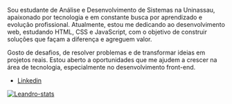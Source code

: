 Sou estudante de Análise e Desenvolvimento de Sistemas na Uninassau, apaixonado por tecnologia e em constante busca por aprendizado e evolução profissional. Atualmente, estou me dedicando ao desenvolvimento web, estudando HTML, CSS e JavaScript, com o objetivo de construir soluções que façam a diferença e agreguem valor.

Gosto de desafios, de resolver problemas e de transformar ideias em projetos reais. Estou aberto a oportunidades que me ajudem a crescer na área de tecnologia, especialmente no desenvolvimento front-end.
- <a href="https://www.linkedin.com/in/leandro-vieira-9a60aa243/"> Linkedin 

![Leandro-stats](https://github-readme-stats.vercel.app/api?username=Leandro)
